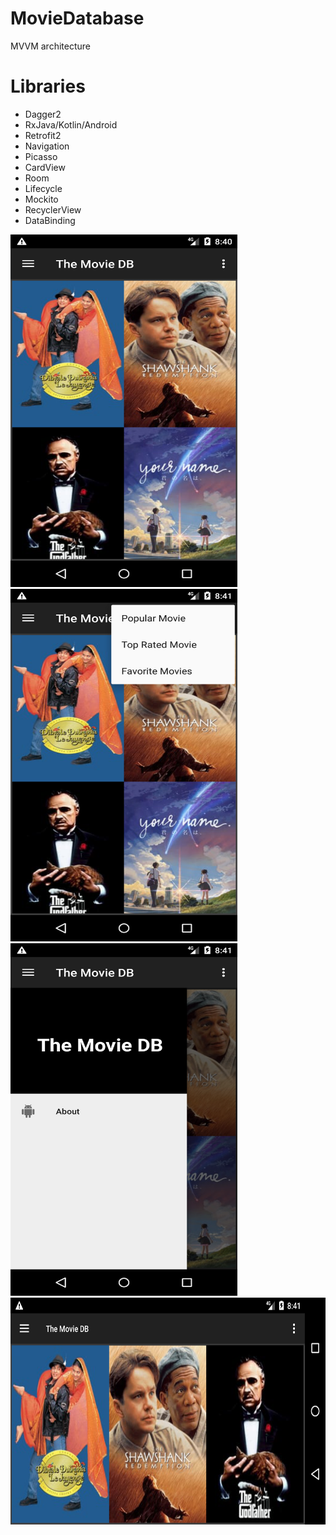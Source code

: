 # MovieDatabase
 MVVM architecture

# Libraries
* Dagger2
* RxJava/Kotlin/Android
* Retrofit2
* Navigation
* Picasso
* CardView
* Room
* Lifecycle
* Mockito
* RecyclerView
* DataBinding

<img src="/screenshot/0.png" width="363" height="564"><img src="/screenshot/2.png" width="363" height="564"><img src="/screenshot/3.png" width="363" height="564"><img src="/screenshot/1.png" width="564" height="363">
